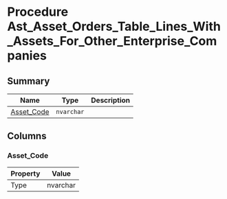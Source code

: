 # Procedure Ast_Asset_Orders_Table_Lines_With_Assets_For_Other_Enterprise_Companies


## Summary

| Name | Type | Description |
| - | - | --- |
|[Asset_Code](#asset_code)|`nvarchar` ||

## Columns

### Asset_Code

| Property | Value |
| - | - |
|Type|nvarchar|


